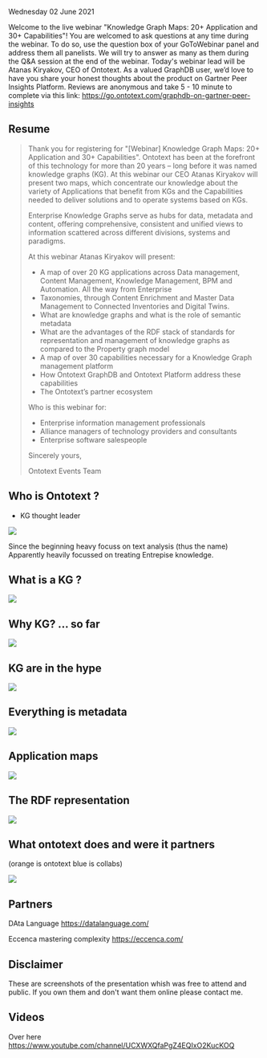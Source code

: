 
Wednesday 02 June 2021



Welcome to the live webinar "Knowledge Graph Maps: 20+ Application and 30+ Capabilities"! You are welcomed to ask questions at any time during the webinar. To do so, use the question box of your GoToWebinar panel and address them all panelists. We will try to answer as many as them during the Q&A session at the end of the webinar. Today's webinar lead will be Atanas Kiryakov, CEO of Ontotext. As a valued GraphDB user, we’d love to have you share your honest thoughts about the product on Gartner Peer Insights Platform. Reviews are anonymous and take 5 - 10 minute to complete via this link: https://go.ontotext.com/graphdb-on-gartner-peer-insights


## Resume

> Thank you for registering for "[Webinar] Knowledge Graph Maps: 20+ Application and 30+ Capabilities".
> Ontotext has been at the forefront of this technology for more than 20 years – long before it was named knowledge graphs (KG). At this webinar our CEO Atanas Kiryakov will present two maps, which concentrate our knowledge about the variety of Applications that benefit from KGs and the Capabilities needed to deliver solutions and to operate systems based on KGs.
> 
> Enterprise Knowledge Graphs serve as hubs for data, metadata and content, offering comprehensive, consistent and unified views to information scattered across different divisions, systems and paradigms.
> 
> At this webinar Atanas Kiryakov will present:
> - A map of over 20 KG applications across Data management, Content Management, Knowledge Management, BPM and Automation. All the way from Enterprise
> - Taxonomies, through Content Enrichment and Master Data Management to Connected Inventories and Digital Twins.
> - What are knowledge graphs and what is the role of semantic metadata
> - What are the advantages of the RDF stack of standards for representation and management of knowledge graphs as compared to the Property graph model
> - A map of over 30 capabilities necessary for a Knowledge Graph management platform
> - How Ontotext GraphDB and Ontotext Platform address these capabilities
> - The Ontotext’s partner ecosystem
> 
> Who is this webinar for:
> - Enterprise information management professionals
> - Alliance managers of technology providers and consultants
> - Enterprise software salespeople
> 
> Sincerely yours,
> 
> Ontotext Events Team


## Who is Ontotext ?

- KG thought leader

![](/assets/images/2021-06-02-17-07-51.png)

Since the beginning heavy focuss on text analysis (thus the name)
Apparently heavily focussed on treating Entrepise knowledge.

## What is a KG ?

![](/assets/images/2021-06-02-17-12-24.png)

## Why KG? ... so far

![](/assets/images/2021-06-02-17-14-13.png)

## KG are in the hype

![](/assets/images/2021-06-02-17-16-37.png)


## Everything is metadata

![](/assets/images/2021-06-02-17-19-43.png)

## Application maps

![](/assets/images/2021-06-02-17-23-44.png)


## The RDF representation

![](/assets/images/2021-06-02-17-38-21.png)

## What ontotext does and were it partners


(orange is ontotext blue is collabs)

![](/assets/images/2021-06-02-17-40-40.png)

## Partners

DAta Language https://datalanguage.com/

Eccenca  mastering complexity https://eccenca.com/


## Disclaimer

These are screenshots of the presentation whish was free to attend and public.
If you own them and don't want them online please contact me.



## Videos


Over here https://www.youtube.com/channel/UCXWXQfaPgZ4EQIxO2KucKOQ

